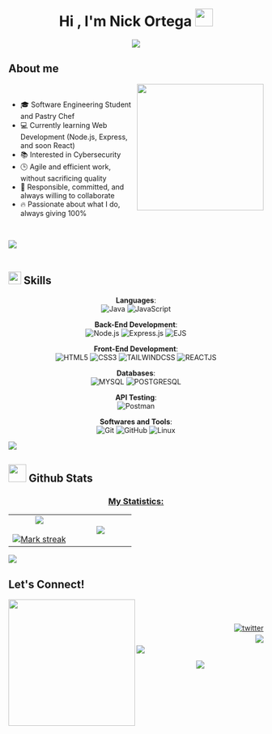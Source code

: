 
<h1 align="center"><b>Hi , I'm Nick Ortega </b><img src="https://media.giphy.com/media/hvRJCLFzcasrR4ia7z/giphy.gif" width="35"></h1>
<p align="center">
  <a href="https://github.com/DenverCoder1/readme-typing-svg"><img src="https://readme-typing-svg.herokuapp.com?font=Time+New+Roman&color=%23FFD700&size=25&center=true&vCenter=true&width=1000&height=80&lines=dreaming+is+the+first+step,+making+it+happend+is+the+second.&hearts;++;Self-taught+Front-End+Developer+Jr,;Software+Engineering+Student,;Active+Learner/Researcher,;Love+to+learn+new+stuffs...<3"></a>
</p>

## **About me**

<picture> <img align="right" src="https://media.tenor.com/f3gYMgbPfEQAAAAi/dansi-cat-dance.gif" width = 250px></picture>

<br>

- 🎓 Software Engineering Student and Pastry Chef
- 💻 Currently learning Web Development (Node.js, Express, and soon React)
- 📚 Interested in Cybersecurity
- 🕒 Agile and efficient work, without sacrificing quality
- 🤝 Responsible, committed, and always willing to collaborate
- 🔥 Passionate about what I do, always giving 100%
  
<br>

<img src="https://user-images.githubusercontent.com/73097560/115834477-dbab4500-a447-11eb-908a-139a6edaec5c.gif"><br><br>

## <img src="https://media2.giphy.com/media/QssGEmpkyEOhBCb7e1/giphy.gif?cid=ecf05e47a0n3gi1bfqntqmob8g9aid1oyj2wr3ds3mg700bl&rid=giphy.gif" width ="25"><b> Skills</b>

<div align="center">

**Languages**:
<br>
    ![Java](https://img.shields.io/badge/Java%20-%23ED8B00.svg?style=for-the-badge&logo=java&logoColor=white)
    ![JavaScript](https://img.shields.io/badge/JavaScript%20-%23F7DF1E.svg?style=for-the-badge&logo=javascript&logoColor=black)

 
**Back-End Development**:
<br>
   ![Node.js](https://img.shields.io/badge/Node.js-339933?style=for-the-badge&logo=node.js&logoColor=white)
   ![Express.js](https://img.shields.io/badge/Express.js-000000?style=for-the-badge&logo=express&logoColor=white)
   ![EJS](https://img.shields.io/badge/EJS-8A2BE2?style=for-the-badge&logo=ejs&logoColor=white)


**Front-End Development**:
<br>
  ![HTML5](https://img.shields.io/badge/HTML5%20-%23E34F26.svg?style=for-the-badge&logo=html5&logoColor=white)
  ![CSS3](https://img.shields.io/badge/CSS%20-%231572B6.svg?style=for-the-badge&logo=css3&logoColor=white)
  ![TAILWINDCSS](https://img.shields.io/badge/Tailwind_CSS-grey?style=for-the-badge&logo=tailwind-css&logoColor=38B2AC)
  ![REACTJS](https://img.shields.io/badge/-ReactJs-61DAFB?logo=react&logoColor=white&style=for-the-badge)


**Databases**:
<br>
	![MYSQL](https://img.shields.io/badge/MySQL-4479A1?style=for-the-badge&logo=mysql&logoColor=white)
	![POSTGRESQL](https://img.shields.io/badge/postgresql-4169e1?style=for-the-badge&logo=postgresql&logoColor=white)
 
	
**API Testing**:
<br>
   ![Postman](https://img.shields.io/badge/Postman-FF6C37?style=for-the-badge&logo=postman&logoColor=white)


**Softwares and Tools**:
<br>
   ![Git](https://img.shields.io/badge/git-%23F05033.svg?style=for-the-badge&logo=git&logoColor=white)
   ![GitHub](https://img.shields.io/badge/github-%23121011.svg?style=for-the-badge&logo=github&logoColor=white)
   ![Linux](https://img.shields.io/badge/Linux-FCC624?style=for-the-badge&logo=linux&logoColor=black) 

</div>

<img src="https://user-images.githubusercontent.com/73097560/115834477-dbab4500-a447-11eb-908a-139a6edaec5c.gif">

## <img src="https://media.giphy.com/media/iY8CRBdQXODJSCERIr/giphy.gif" width="35"><b> Github Stats </b>

<div align="center">

<a href="https://github.com/OrtegaNidddd/">
	
<h3 align="center">My Statistics:</h3>
<p align="center">
<table align="center">
<tr border="none">
<td width="50%" align="center">
  
  <img  align="center"  src="https://github-readme-stats.vercel.app/api?username=OrtegaNidddd&theme=dark&show_icons=true&count_private=true" />
  <br></br>
  <img  title="🔥 Get streak stats for your profile at git.io/streak-stats" alt="Mark streak" src="https://github-readme-streak-stats.herokuapp.com/?user=OrtegaNidddd&theme=dark&hide_border=false" /> 
</td>
<td width="50%" align="center">

  <img  align="center"  src="https://github-readme-stats.anuraghazra1.vercel.app/api/top-langs/?username=OrtegaNidddd&theme=dark&hide_border=false&no-bg=true&no-frame=true&langs_count=10"/>
  
  </td>
</tr>
</table>

</a>
</div>

<img src="https://user-images.githubusercontent.com/73097560/115834477-dbab4500-a447-11eb-908a-139a6edaec5c.gif">

## <b align='center'> Let's Connect!</b>

<picture> <img align="left" src="https://media0.giphy.com/media/v1.Y2lkPTc5MGI3NjExdTVjbHl5dGtldml5ZjY1MTFhMWlkaGNqYzJkMjFvNjBsMmx3ZW5taiZlcD12MV9pbnRlcm5hbF9naWZfYnlfaWQmY3Q9Zw/VpysUTI25mTlK/giphy.gif" width = 250px></picture>
<br>
<div align='right'>

<br>

<a href="https://www.instagram.com/nick._.ortega/" target="_blank">
<img src="https://img.shields.io/badge/Instagram-E4405F?style=for-the-badge&logo=instagram&logoColor=white" alt=twitter style="margin-bottom: 5px;"/>

<br>

<a href="mailto:orteganid@gmail.com" target="_blank">
<img src="https://img.shields.io/badge/Gmail-D14836?style=for-the-badge&logo=gmail&logoColor=white" t=mail style="margin-bottom: 5px;" />
</a>

</div>

<img src="https://user-images.githubusercontent.com/73097560/115834477-dbab4500-a447-11eb-908a-139a6edaec5c.gif">

<div align='center'>
<p align="center">
  <a href="https://github.com/DenverCoder1/readme-typing-svg">
    <img src="https://readme-typing-svg.herokuapp.com?font=Time+New+Roman&color=%FFFFFF&size=25&center=true&vCenter=true&width=1000&height=140&multiline=true&repeat=true&lines=Te+has+comunicado+con+el+telefono+de+Hector+%22El+Father%22;En+este+momento+me+encuentro+trabajando+el+disco+de+los+Rompe+Discotekas;Deja+un+corto+mensaje+y+tan+pronto+pueda+te+devuelvo+la+llamada;Que+Dios+te+multiplique+lo+que+me+deseas.">
    </a>
</p>
</div>

